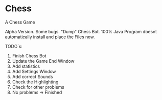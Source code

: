 # Chess
A Chess Game

Alpha Version. Some bugs. "Dump" Chess Bot. 100% Java
Program doesnt automatically install and place the Files now.

TODO´s:

1. Finish Chess Bot
2. Update the Game End Window
3. Add statistics
4. Add Settings Window
5. Add correct Sounds
6. Check the Highlighting
7. Check for other problems
8. No problems -> Finished
